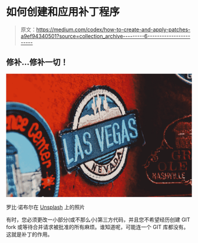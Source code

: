 # 如何创建和应用补丁程序

> 原文：<https://medium.com/codex/how-to-create-and-apply-patches-a9ef94340501?source=collection_archive---------6----------------------->

## 修补…修补一切！

![](img/bee8a76ba38715d55bddf35ba7d8b0dc.png)

罗比·诺布尔在 [Unsplash](https://unsplash.com?utm_source=medium&utm_medium=referral) 上的照片

有时，您必须更改一小部分(或不那么小)第三方代码，并且您不希望经历创建 GIT fork 或等待合并请求被批准的所有麻烦。谁知道呢，可能连一个 GIT 库都没有。这就是补丁的作用。